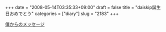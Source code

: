 +++
date = "2008-05-14T03:35:33+09:00"
draft = false
title = "daiskip誕生日おめでとう"
categories = ["diary"]
slug = "2183"
+++

<a href="http://www.google.co.jp/search?q=daiskip" target="_blank">僕からのメッセージ</a>
